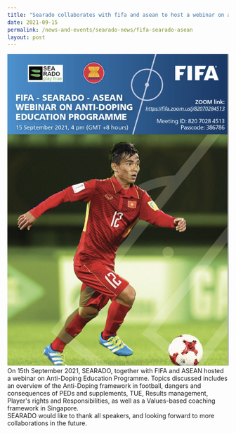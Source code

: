```yaml
---
title: "Searado collaborates with fifa and asean to host a webinar on anti-doping "
date: 2021-09-15
permalink: /news-and-events/searado-news/fifa-searado-asean
layout: post
---
```

![Alt text for image on Isomer site](/images/Screenshot%202021-10-04%20155637.png)On 15th September 2021, SEARADO, together with FIFA and ASEAN hosted a webinar on Anti-Doping Education Programme. Topics discussed includes an overview of the Anti-Doping framework in football, dangers and consequences of PEDs and supplements, TUE, Results management, Player's rights and Responsibilities, as well as a Values-based coaching framework in Singapore. <br> SEARADO would like to thank all speakers, and looking forward to more collaborations in the future. 